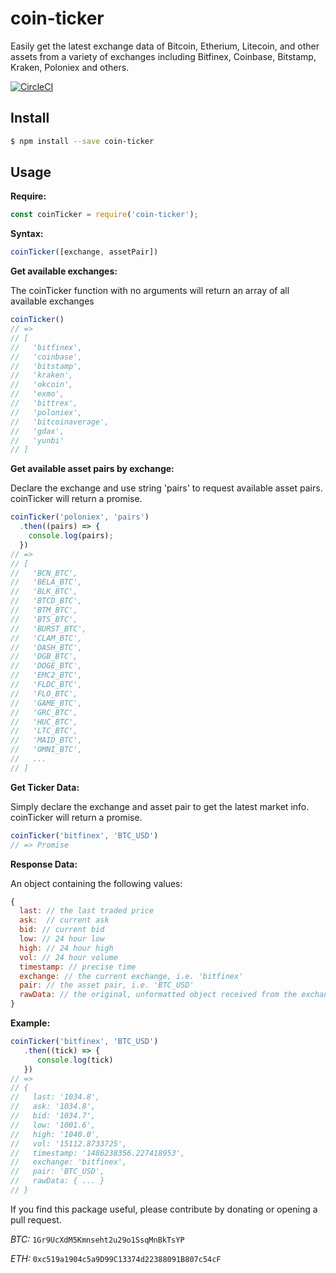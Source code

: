 # coin-ticker

Easily get the latest exchange data of Bitcoin, Etherium, Litecoin, and other assets from a variety of exchanges including Bitfinex, Coinbase, Bitstamp, Kraken, Poloniex and others.

[![CircleCI](https://circleci.com/gh/donbobvanbirt/coin-ticker.svg?style=svg)](https://circleci.com/gh/donbobvanbirt/coin-ticker)

## Install

```bash
$ npm install --save coin-ticker
```

## Usage
**Require:**
```js
const coinTicker = require('coin-ticker');
```

**Syntax:**
```js
coinTicker([exchange, assetPair])
```

**Get available exchanges:**

The coinTicker function with no arguments will return an array of all available exchanges
```js
coinTicker()
// =>
// [
//   'bitfinex',
//   'coinbase',
//   'bitstamp',
//   'kraken',
//   'okcoin',
//   'exmo',
//   'bittrex',
//   'poloniex',
//   'bitcoinaverage',
//   'gdax',
//   'yunbi'
// ]
```


**Get available asset pairs by exchange:**

Declare the exchange and use string 'pairs' to request available asset pairs. coinTicker will return a promise.
```js
coinTicker('poloniex', 'pairs')
  .then((pairs) => {
    console.log(pairs);
  })
// =>
// [
//   'BCN_BTC',
//   'BELA_BTC',
//   'BLK_BTC',
//   'BTCD_BTC',
//   'BTM_BTC',
//   'BTS_BTC',
//   'BURST_BTC',
//   'CLAM_BTC',
//   'DASH_BTC',
//   'DGB_BTC',
//   'DOGE_BTC',
//   'EMC2_BTC',
//   'FLDC_BTC',
//   'FLO_BTC',
//   'GAME_BTC',
//   'GRC_BTC',
//   'HUC_BTC',
//   'LTC_BTC',
//   'MAID_BTC',
//   'OMNI_BTC',
//   ...
// ]
```

**Get Ticker Data:**

Simply declare the exchange and asset pair to get the latest market info. coinTicker will return a promise.
```js
coinTicker('bitfinex', 'BTC_USD')
// => Promise
```

**Response Data:**

An object containing the following values:

```js
{
  last: // the last traded price
  ask:  // current ask
  bid: // current bid
  low: // 24 hour low
  high: // 24 hour high
  vol: // 24 hour volume
  timestamp: // precise time
  exchange: // the current exchange, i.e. 'bitfinex'
  pair: // the asset pair, i.e. 'BTC_USD'
  rawData: // the original, unformatted object received from the exchange api. Differs by exchange.
}
```

**Example:**
```js
coinTicker('bitfinex', 'BTC_USD')
   .then((tick) => {
      console.log(tick)
   })
// =>
// {
//   last: '1034.8',
//   ask: '1034.8',
//   bid: '1034.7',
//   low: '1001.6',
//   high: '1040.0',
//   vol: '15112.8733725',
//   timestamp: '1486238356.227418953',
//   exchange: 'bitfinex',
//   pair: 'BTC_USD',
//   rawData: { ... }
// }
```


If you find this package useful, please contribute by donating or opening a pull request.

*BTC:*
`1Gr9UcXdM5Kmnseht2u29o1SsqMnBkTsYP`

*ETH:*
`0xc519a1904c5a9D99C13374d22388091B807c54cF`
